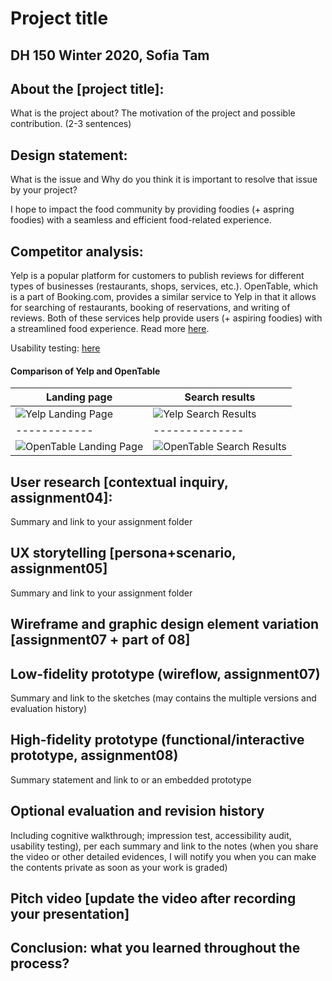 # Project title
## DH 150 Winter 2020, Sofia Tam

## About the [project title]:
What is the project about? The motivation of the project and possible contribution. (2-3 sentences)

## Design statement: 
What is the issue and Why do you think it is important to resolve that issue by your project? 

I hope to impact the food community by providing foodies (+ aspring foodies) with a seamless and efficient food-related experience.

## Competitor analysis:
Yelp is a popular platform for customers to publish reviews for different types of businesses (restaurants, shops, services, etc.). OpenTable, which is a part of Booking.com, provides a similar service to Yelp in that it allows for searching of restaurants, booking of reservations, and writing of reviews. Both of these services help provide users (+ aspiring foodies) with a streamlined food experience. Read more [here](https://github.com/sofiatam/Assignment01-DH150).

Usability testing: [here](https://github.com/sofiatam/Assignment02-DH150)

#### Comparison of Yelp and OpenTable
Landing page | Search results
------------ | --------------
![Yelp Landing Page](https://user-images.githubusercontent.com/25126263/72222627-bd079000-351b-11ea-9a98-8870284eebef.png) | ![Yelp Search Results](https://user-images.githubusercontent.com/25126263/72222693-a1e95000-351c-11ea-8508-261a2a2897dc.png)
------------ | --------------
![OpenTable Landing Page](https://user-images.githubusercontent.com/25126263/72370150-7a2def80-36b6-11ea-9502-0513803859d4.png) | ![OpenTable Search Results](https://user-images.githubusercontent.com/25126263/72370159-7d28e000-36b6-11ea-9e31-f362dfb9f391.png)


## User research [contextual inquiry, assignment04]:
Summary and link to your assignment folder

## UX storytelling [persona+scenario, assignment05]
Summary and link to your assignment folder

## Wireframe and graphic design element variation [assignment07 + part of 08]

## Low-fidelity prototype (wireflow, assignment07)
Summary and link to the sketches (may contains the multiple versions and evaluation history)

## High-fidelity prototype (functional/interactive prototype, assignment08)
Summary statement and link to or an embedded prototype

## Optional evaluation and revision history 
Including cognitive walkthrough; impression test, accessibility audit, usability testing), per each summary and link to the notes (when you share the video or other detailed evidences, I will notify you when you can make the contents private as soon as your work is graded)

## Pitch video [update the video after recording your presentation]

## Conclusion: what you learned throughout the process?
